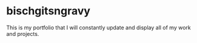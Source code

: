 # bischgitsngravy
This is my portfolio that I will constantly update and display all of my work and projects.
